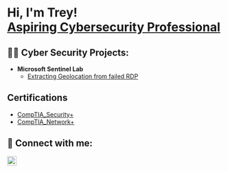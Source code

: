 <h1>Hi, I'm Trey! <br/><a href="https://www.linkedin.com/in/TrevonGrady/">Aspiring Cybersecurity Professional</a></h1>

<h2>👨‍💻 Cyber Security Projects:</h2>

- <b>Microsoft Sentinel Lab</b>
  - [Extracting Geolocation from failed RDP](https://github.com/TreyGrady/Custom_Security_Log_Exporter)


<h2>Certifications</h2>

- [CompTIA_Security+](https://www.credly.com/badges/5436c3ae-4414-4a48-a26f-fc1e8e9bf862)
- [CompTIA_Network+](https://www.credly.com/badges/dbd1d8fe-a454-442b-b878-d5a1dcf9ea93)

<h2> 🤳 Connect with me:</h2>

[<img align="left" alt="TrevonGrady | LinkedIn" width="22px" src="https://cdn.jsdelivr.net/npm/simple-icons@v3/icons/linkedin.svg" />][linkedin]

[linkedin]: https://linkedin.com/in/TrevonGrady

<!--
**TreyGrady/TreyGrady** is a ✨ _special_ ✨ repository because its `README.md` (this file) appears on your GitHub profile.

Here are some ideas to get you started:

- 🔭 I’m currently working on ...
- 🌱 I’m currently learning ...
- 👯 I’m looking to collaborate on ...
- 🤔 I’m looking for help with ...
- 💬 Ask me about ...
- 📫 How to reach me: ...
- 😄 Pronouns: ...
- ⚡ Fun fact: ...
-->
